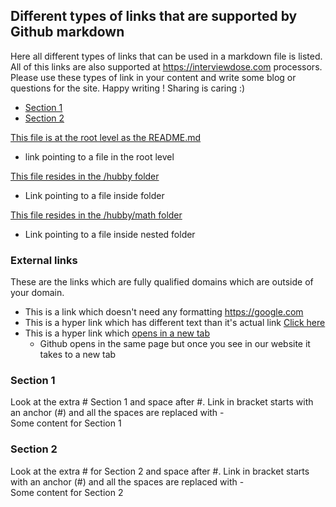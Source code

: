## Different types of links that are supported by Github markdown
Here all different types of links that can be used in a markdown file is listed.
All of this links are also supported at https://interviewdose.com processors.
Please use these types of link in your content and write some blog or questions for the site.
Happy writing ! Sharing is caring :)

- [Section 1](#section-1)
- [Section 2](#section-2)

[This file is at the root level as the README.md](file2.md)
  - link pointing to a file in the root level
    
[This file resides in the /hubby folder](./hubby/projects.md)
  - Link pointing to a file inside folder
    
[This file resides in the /hubby/math folder](../hubby/math/list1.md)
  - Link pointing to a file inside nested folder
    
### External links
These are the links which are fully qualified domains 
which are outside of your domain.
- This is a link which doesn't need any formatting https://google.com
- This is a hyper link which has different text than it's actual link [Click here](https://google.com)
- This is a hyper link which <a href="https://google.com" target="_blank">opens in a new tab</a>
  - Github opens in the same page but once you see in our website it takes to a new tab

### Section 1
Look at the extra # Section 1 and space after #. Link in bracket starts with an anchor (#) and all the spaces are replaced with -  
Some content for Section 1

### Section 2
Look at the extra # for Section 2 and space after #. Link in bracket starts with an anchor (#) and all the spaces are replaced with -  
Some content for Section 2
